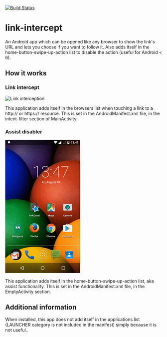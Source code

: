 [![Build Status](https://travis-ci.org/Dakwamine/testtravis.svg?branch=master)](https://travis-ci.org/Dakwamine/testtravis)

# link-intercept
An Android app which can be opened like any browser to show the link's URL and lets you choose if you want to follow it. Also adds itself in the home-button-swipe-up-action list to disable the action (useful for Android &lt; 6).

## How it works

### Link intercept
![Link interception](https://github.com/Dakwamine/link-intercept/blob/master/linkIntercept.gif)

This application adds itself in the browsers list when touching a link to a http:// or https:// resource. This is set in the AndroidManifest.xml file, in the intent-filter section of MainActivity.

### Assist disabler
![Disabling assist feature](https://github.com/Dakwamine/link-intercept/blob/master/assist.gif)

This application adds itself in the home-button-swipe-up-action list, aka assist functionality. This is set in the AndroidManifest.xml file, in the EmptyActivity section.

## Additional information
When installed, this app does not add itself in the applications list (LAUNCHER category is not included in the manifest) simply because it is not useful..
